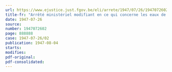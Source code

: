 ```yaml
---
url: https://www.ejustice.just.fgov.be/eli/arrete/1947/07/26/1947072602/justel
title-fr: "Arrêté ministériel modifiant en ce qui concerne les eaux de boissons, l'arrêté ministériel du 23 mai 1946, portant diminution et règlementation des prix des produits alimentaires, des boissons, des produits manufacturés du tabac et de certains produits agricoles"
date: 1947-07-26
source:
number: 1947072602
page: 888888
case: 1947-07-26/02
publication: 1947-08-04
starts:
modifies:
pdf-original:
pdf-consolidated:
---
```



